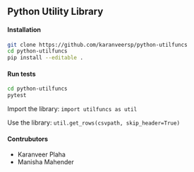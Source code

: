 ## Python Utility Library

#### Installation
```bash
git clone https://github.com/karanveersp/python-utilfuncs
cd python-utilfuncs
pip install --editable .
```

#### Run tests
```bash
cd python-utilfuncs
pytest
```

Import the library:
    `import utilfuncs as util`
    
Use the library:
    `util.get_rows(csvpath, skip_header=True)`
    
#### Contrubutors
- Karanveer Plaha
- Manisha Mahender
